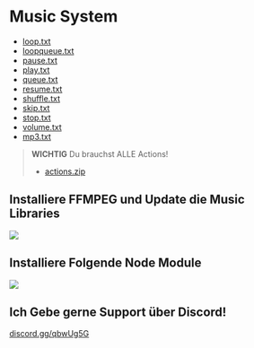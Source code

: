 # Music System

 - [loop.txt](https://github.com/Luca845LP/DBM-Rawdata/blob/main/Music%20System/loop.txt "loop.txt")
 - [loopqueue.txt](https://github.com/Luca845LP/DBM-Rawdata/blob/main/Music%20System/loopqueue.txt "loopqueue.txt")
 - [pause.txt](https://github.com/Luca845LP/DBM-Rawdata/blob/main/Music%20System/pause.txt "pause.txt")
 - [play.txt](https://github.com/Luca845LP/DBM-Rawdata/blob/main/Music%20System/play.txt "play.txt")
 - [queue.txt](https://github.com/Luca845LP/DBM-Rawdata/blob/main/Music%20System/queue.txt "queue.txt")
 - [resume.txt](https://github.com/Luca845LP/DBM-Rawdata/blob/main/Music%20System/resume.txt "resume.txt")
 - [shuffle.txt](https://github.com/Luca845LP/DBM-Rawdata/blob/main/Music%20System/shuffle.txt "shuffle.txt")
 - [skip.txt](https://github.com/Luca845LP/DBM-Rawdata/blob/main/Music%20System/skip.txt "skip.txt")
 - [stop.txt](https://github.com/Luca845LP/DBM-Rawdata/blob/main/Music%20System/stop.txt "stop.txt")
 - [volume.txt](https://github.com/Luca845LP/DBM-Rawdata/blob/main/Music%20System/volume.txt "volume.txt")
 - [mp3.txt](https://github.com/Luca845LP/DBM-Rawdata/blob/main/Music%20System/mp3.txt "mp3.txt")
 
> **WICHTIG** Du brauchst ALLE Actions! 
> - [actions.zip](https://github.com/Luca845LP/DBM-Rawdata/blob/main/Music%20System/actions.zip "actions.zip")

## Installiere FFMPEG und Update die Music Libraries

![](https://host.minirush.de/yl4wsc.png)

## Installiere Folgende Node Module
![](https://host.minirush.de/yfb1he.png)


## Ich Gebe gerne Support über Discord!
[discord.gg/qbwUg5G](https://discord.gg/qbwUg5G)
